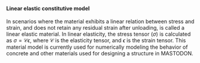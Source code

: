 #### Linear elastic constitutive model

In scenarios where the material exhibits a linear relation between stress and strain, and does not
retain any residual strain after unloading, is called a linear elastic material. In linear
elasticity, the stress tensor ($\sigma$) is calculated as $\sigma = \mathcal{C}\epsilon$, where
$\mathcal{C}$ is the elasticity tensor, and $\epsilon$ is the strain tensor. This material model is
currently used for numerically modeling the behavior of concrete and other materials used for
designing a structure in MASTODON.
